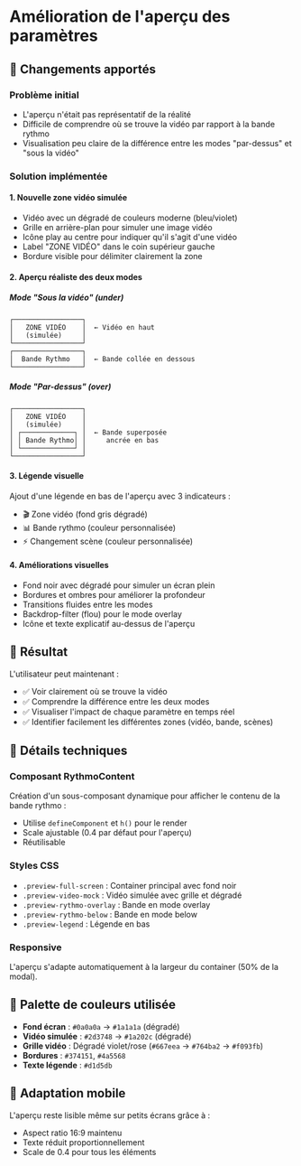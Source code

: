 # Amélioration de l'aperçu des paramètres

## 🎨 Changements apportés

### Problème initial
- L'aperçu n'était pas représentatif de la réalité
- Difficile de comprendre où se trouve la vidéo par rapport à la bande rythmo
- Visualisation peu claire de la différence entre les modes "par-dessus" et "sous la vidéo"

### Solution implémentée

#### 1. **Nouvelle zone vidéo simulée**
- Vidéo avec un dégradé de couleurs moderne (bleu/violet)
- Grille en arrière-plan pour simuler une image vidéo
- Icône play au centre pour indiquer qu'il s'agit d'une vidéo
- Label "ZONE VIDÉO" dans le coin supérieur gauche
- Bordure visible pour délimiter clairement la zone

#### 2. **Aperçu réaliste des deux modes**

##### Mode "Sous la vidéo" (under)
```
┌─────────────────┐
│   ZONE VIDÉO    │  ← Vidéo en haut
│   (simulée)     │
└─────────────────┘
┌─────────────────┐
│  Bande Rythmo   │  ← Bande collée en dessous
└─────────────────┘
```

##### Mode "Par-dessus" (over)
```
┌─────────────────┐
│   ZONE VIDÉO    │
│   (simulée)     │
│ ┌─────────────┐ │  ← Bande superposée
│ │ Bande Rythmo│ │     ancrée en bas
│ └─────────────┘ │
└─────────────────┘
```

#### 3. **Légende visuelle**
Ajout d'une légende en bas de l'aperçu avec 3 indicateurs :
- 🎬 Zone vidéo (fond gris dégradé)
- 📊 Bande rythmo (couleur personnalisée)
- ⚡ Changement scène (couleur personnalisée)

#### 4. **Améliorations visuelles**
- Fond noir avec dégradé pour simuler un écran plein
- Bordures et ombres pour améliorer la profondeur
- Transitions fluides entre les modes
- Backdrop-filter (flou) pour le mode overlay
- Icône et texte explicatif au-dessus de l'aperçu

## 🎯 Résultat

L'utilisateur peut maintenant :
- ✅ Voir clairement où se trouve la vidéo
- ✅ Comprendre la différence entre les deux modes
- ✅ Visualiser l'impact de chaque paramètre en temps réel
- ✅ Identifier facilement les différentes zones (vidéo, bande, scènes)

## 📐 Détails techniques

### Composant RythmoContent
Création d'un sous-composant dynamique pour afficher le contenu de la bande rythmo :
- Utilise `defineComponent` et `h()` pour le render
- Scale ajustable (0.4 par défaut pour l'aperçu)
- Réutilisable

### Styles CSS
- `.preview-full-screen` : Container principal avec fond noir
- `.preview-video-mock` : Vidéo simulée avec grille et dégradé
- `.preview-rythmo-overlay` : Bande en mode overlay
- `.preview-rythmo-below` : Bande en mode below
- `.preview-legend` : Légende en bas

### Responsive
L'aperçu s'adapte automatiquement à la largeur du container (50% de la modal).

## 🎨 Palette de couleurs utilisée

- **Fond écran** : `#0a0a0a` → `#1a1a1a` (dégradé)
- **Vidéo simulée** : `#2d3748` → `#1a202c` (dégradé)
- **Grille vidéo** : Dégradé violet/rose (`#667eea` → `#764ba2` → `#f093fb`)
- **Bordures** : `#374151`, `#4a5568`
- **Texte légende** : `#d1d5db`

## 📱 Adaptation mobile

L'aperçu reste lisible même sur petits écrans grâce à :
- Aspect ratio 16:9 maintenu
- Texte réduit proportionnellement
- Scale de 0.4 pour tous les éléments
